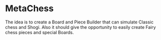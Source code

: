 # MetaChess

The idea is to create a Board and Piece Builder that can simulate Classic chess and Shogi. 
Also it should give the opportunity to easily create Fairy chess pieces and special Boards.